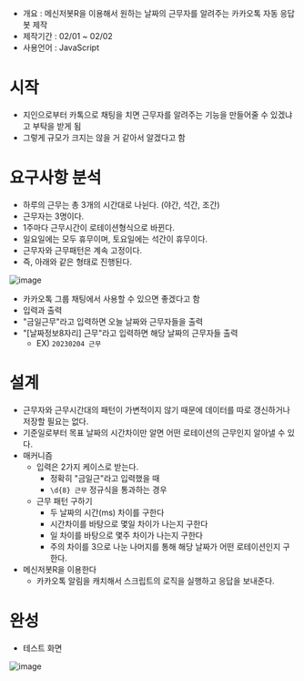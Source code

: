 - 개요 : 메신저봇R을 이용해서 원하는 날짜의 근무자를 알려주는 카카오톡 자동 응답 봇 제작
- 제작기간 : 02/01 ~ 02/02
- 사용언어 : JavaScript

# 시작
- 지인으로부터 카톡으로 채팅을 치면 근무자를 알려주는 기능을 만들어줄 수 있겠냐고 부탁을 받게 됨
- 그렇게 규모가 크지는 않을 거 같아서 알겠다고 함

# 요구사항 분석
- 하루의 근무는 총 3개의 시간대로 나뉜다. (야간, 석간, 조간)
- 근무자는 3명이다.
- 1주마다 근무시간이 로테이션형식으로 바뀐다.
- 일요일에는 모두 휴무이며, 토요일에는 석간이 휴무이다.
- 근무자와 근무패턴은 계속 고정이다.
- 즉, 아래와 같은 형태로 진행된다.

![image](https://user-images.githubusercontent.com/84609913/216977934-0c6b889a-9fcd-4e42-a04f-c058e1a1a0d4.png)

- 카카오톡 그룹 채팅에서 사용할 수 있으면 좋겠다고 함
- 입력과 출력
- "금일근무"라고 입력하면 오늘 날짜와 근무자들을 출력
- "[날짜정보8자리] 근무"라고 입력하면 해당 날짜의 근무자들 출력
  - EX) `20230204 근무`

# 설계
- 근무자와 근무시간대의 패턴이 가변적이지 않기 때문에 데이터를 따로 갱신하거나 저장할 필요는 없다.
- 기준일로부터 목표 날짜의 시간차이만 알면 어떤 로테이션의 근무인지 알아낼 수 있다.
- 매커니즘
  - 입력은 2가지 케이스로 받는다.
    - 정확히 "금일근"라고 입력했을 때
    - `\d{8} 근무` 정규식을 통과하는 경우
  - 근무 패턴 구하기
    - 두 날짜의 시간(ms) 차이를 구한다
    - 시간차이를 바탕으로 몇일 차이가 나는지 구한다
    - 일 차이를 바탕으로 몇주 차이가 나는지 구한다
    - 주의 차이를 3으로 나눈 나머지를 통해 해당 날짜가 어떤 로테이션인지 구한다.
- 메신저봇R을 이용한다
  - 카카오톡 알림을 캐치해서 스크립트의 로직을 실행하고 응답을 보내준다.

# 완성
- 테스트 화면

![image](https://user-images.githubusercontent.com/84609913/216981918-e3c0765e-2df2-4945-9b5d-f824069d4484.png)
